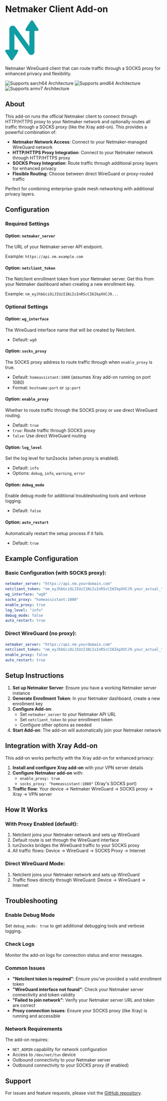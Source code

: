 # Netmaker Client Add-on

![](logo.png)

Netmaker WireGuard client that can route traffic through a SOCKS proxy for enhanced privacy and flexibility.

![Supports aarch64 Architecture][aarch64-shield]
![Supports amd64 Architecture][amd64-shield]
![Supports armv7 Architecture][armv7-shield]

## About

This add-on runs the official Netmaker client to connect through HTTP/HTTPS proxy to your Netmaker network and optionally routes all traffic through a SOCKS proxy (like the Xray add-on). This provides a powerful combination of:

- **Netmaker Network Access**: Connect to your Netmaker-managed WireGuard network
- **HTTP/HTTPS Proxy Integration**: Connect to your Netmaker network through HTTP/HTTPS proxy
- **SOCKS Proxy Integration**: Route traffic through additional proxy layers for enhanced privacy
- **Flexible Routing**: Choose between direct WireGuard or proxy-routed traffic

Perfect for combining enterprise-grade mesh networking with additional privacy layers.

## Configuration

### Required Settings

#### Option: `netmaker_server`
The URL of your Netmaker server API endpoint.

Example: `https://api.nm.example.com`

#### Option: `netclient_token`
The Netclient enrollment token from your Netmaker server. Get this from your Netmaker dashboard when creating a new enrollment key.

Example: `nm_eyJhbGciOiJIUzI1NiIsInR5cCI6IkpXVCJ9...`

### Optional Settings

#### Option: `wg_interface`
The WireGuard interface name that will be created by Netclient.
- Default: `wg0`

#### Option: `socks_proxy`
The SOCKS proxy address to route traffic through when `enable_proxy` is true.
- Default: `homeassistant:1080` (assumes Xray add-on running on port 1080)
- Format: `hostname:port` or `ip:port`

#### Option: `enable_proxy`
Whether to route traffic through the SOCKS proxy or use direct WireGuard routing.
- Default: `true`
- `true`: Route traffic through SOCKS proxy
- `false`: Use direct WireGuard routing

#### Option: `log_level`
Set the log level for tun2socks (when proxy is enabled).
- Default: `info`
- Options: `debug`, `info`, `warning`, `error`

#### Option: `debug_mode`
Enable debug mode for additional troubleshooting tools and verbose logging.
- Default: `false`

#### Option: `auto_restart`
Automatically restart the setup process if it fails.
- Default: `true`

## Example Configuration

### Basic Configuration (with SOCKS proxy):
```yaml
netmaker_server: "https://api.nm.yourdomain.com"
netclient_token: "nm_eyJhbGciOiJIUzI1NiIsInR5cCI6IkpXVCJ9.your_actual_token_here"
wg_interface: "wg0"
socks_proxy: "homeassistant:1080"
enable_proxy: true
log_level: "info"
debug_mode: false
auto_restart: true
```

### Direct WireGuard (no proxy):
```yaml
netmaker_server: "https://api.nm.yourdomain.com"
netclient_token: "nm_eyJhbGciOiJIUzI1NiIsInR5cCI6IkpXVCJ9.your_actual_token_here"
enable_proxy: false
auto_restart: true
```

## Setup Instructions

1. **Set up Netmaker Server**: Ensure you have a working Netmaker server instance
2. **Generate Enrollment Token**: In your Netmaker dashboard, create a new enrollment key
3. **Configure Add-on**: 
   - Set `netmaker_server` to your Netmaker API URL
   - Set `netclient_token` to your enrollment token
   - Configure other options as needed
4. **Start Add-on**: The add-on will automatically join your Netmaker network

## Integration with Xray Add-on

This add-on works perfectly with the Xray add-on for enhanced privacy:

1. **Install and configure Xray add-on** with your VPN server details
2. **Configure Netmaker add-on** with:
   - `enable_proxy: true`
   - `socks_proxy: "homeassistant:1080"` (Xray's SOCKS port)
3. **Traffic flow**: Your device → Netmaker WireGuard → SOCKS proxy → Xray → VPN server

## How It Works

### With Proxy Enabled (default):
1. Netclient joins your Netmaker network and sets up WireGuard
2. Default route is set through the WireGuard interface
3. tun2socks bridges the WireGuard traffic to your SOCKS proxy
4. All traffic flows: Device → WireGuard → SOCKS Proxy → Internet

### Direct WireGuard Mode:
1. Netclient joins your Netmaker network and sets up WireGuard  
2. Traffic flows directly through WireGuard: Device → WireGuard → Internet

## Troubleshooting

### Enable Debug Mode
Set `debug_mode: true` to get additional debugging tools and verbose logging.

### Check Logs
Monitor the add-on logs for connection status and error messages.

### Common Issues

- **"Netclient token is required"**: Ensure you've provided a valid enrollment token
- **"WireGuard interface not found"**: Check your Netmaker server connectivity and token validity
- **"Failed to join network"**: Verify your Netmaker server URL and token are correct
- **Proxy connection issues**: Ensure your SOCKS proxy (like Xray) is running and accessible

### Network Requirements

The add-on requires:
- `NET_ADMIN` capability for network configuration
- Access to `/dev/net/tun` device
- Outbound connectivity to your Netmaker server
- Outbound connectivity to your SOCKS proxy (if enabled)

## Support

For issues and feature requests, please visit the [GitHub repository](https://github.com/j0rsa/home-assistant-addons).

[aarch64-shield]: https://img.shields.io/badge/aarch64-yes-green.svg
[amd64-shield]: https://img.shields.io/badge/amd64-yes-green.svg
[armv7-shield]: https://img.shields.io/badge/armv7-yes-green.svg